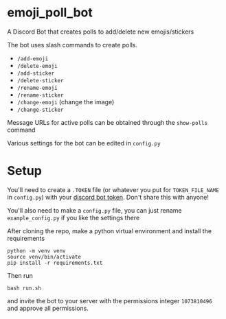 # emoji_poll_bot
A Discord Bot that creates polls to add/delete new emojis/stickers

The bot uses slash commands to create polls.
- `/add-emoji`
- `/delete-emoji`
- `/add-sticker`
- `/delete-sticker`
- `/rename-emoji`
- `/rename-sticker`
- `/change-emoji` (change the image)
- `/change-sticker`

Message URLs for active polls can be obtained through the `show-polls` command 

Various settings for the bot can be edited in `config.py`

# Setup
You'll need to create a `.TOKEN` file (or whatever you put for `TOKEN_FILE_NAME` in `config.py`) with your [discord bot token](https://www.writebots.com/discord-bot-token/). Don't share this with anyone!

You'll also need to make a `config.py` file, you can just rename `example_config.py` if you like the settings there

After cloning the repo, make a python virtual environment and install the requirements

```
python -m venv venv
source venv/bin/activate
pip install -r requirements.txt
```

Then run

```
bash run.sh
```

and invite the bot to your server with the permissions integer `1073810496` and approve all permissions.

